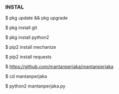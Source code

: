 ### INSTAL

$ pkg update && pkg upgrade

$ pkg install git

$ pkg install python2

$ pip2 install mechanize

$ pip2 install requests

$ https://github.com/mantanperjaka/mantanperjaka

$ cd mantanperjaka

$ python2 mantanperjaka.py
